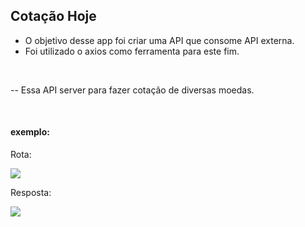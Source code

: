 ## Cotação Hoje

<div>
<ul>
<li>O objetivo desse app foi criar uma API que consome API externa.</li>
<li>Foi utilizado o axios como ferramenta para este fim.</li>
</ul>
    <br>
<p>-- Essa API server para fazer cotação de diversas moedas.</p>
</div>
<br>

#### exemplo:

<p>Rota:</p>
<img src="https://user-images.githubusercontent.com/23347183/140856214-09596e11-1190-4b64-bfc6-e8b41171cb80.png" />
<br>
<p>Resposta:</p>
<img src="https://user-images.githubusercontent.com/23347183/140856259-de3434d1-c727-4a97-9ab4-2e0c07a83156.png" />

